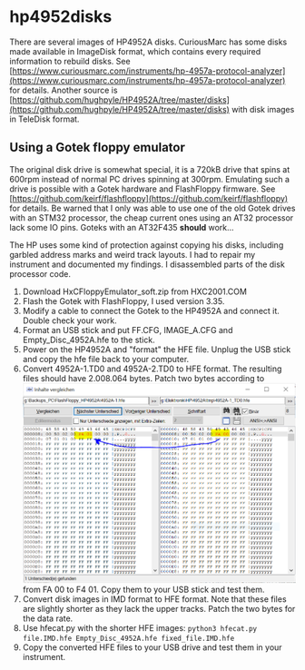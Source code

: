# hp4952disks

There are several images of HP4952A disks. CuriousMarc has some disks made available in ImageDisk format, which contains every required information to rebuild disks.
See [https://www.curiousmarc.com/instruments/hp-4957a-protocol-analyzer](https://www.curiousmarc.com/instruments/hp-4957a-protocol-analyzer) for details.
Another source is [https://github.com/hughpyle/HP4952A/tree/master/disks](https://github.com/hughpyle/HP4952A/tree/master/disks) with disk images in TeleDisk format.

## Using a Gotek floppy emulator

The original disk drive is somewhat special, it is a 720kB drive that spins at 600rpm instead of normal PC drives spinning at 300rpm.
Emulating such a drive is possible with a Gotek hardware and FlashFloppy firmware. See [https://github.com/keirf/flashfloppy](https://github.com/keirf/flashfloppy) for details. 
Be warned that I only was able to use one of the old Gotek drives with an STM32 processor, the cheap current ones using an AT32 processor lack some IO pins. Goteks with an AT32F435 **should** work...

The HP uses some kind of protection against copying his disks, including garbled address marks and weird track layouts. 
I had to repair my instrument and documented my findings. I disassembled parts of the disk processor code. 

1. Download HxCFloppyEmulator_soft.zip from HXC2001.COM
2. Flash the Gotek with FlashFloppy, I used version 3.35. 
3. Modify a cable to connect the Gotek to the HP4952A and connect it. Double check your work.
4. Format an USB stick and put FF.CFG, IMAGE_A.CFG and Empty_Disc_4952A.hfe to the stick.
5. Power on the HP4952A and "format" the HFE file. Unplug the USB stick and copy the hfe file back to your computer.
6. Convert 4952A-1.TD0 and 4952A-2.TD0 to HFE format. The resulting files should have 2.008.064 bytes. Patch two bytes according to ![patch_data_rate.PNG](patch_data_rate.PNG) from FA 00 to F4 01. Copy them to your USB stick and test them.
7. Convert disk images in IMD format to HFE format. Note that these files are slightly shorter as they lack the upper tracks. Patch the two bytes for the data rate.
8. Use hfecat.py with the shorter HFE images: `python3 hfecat.py file.IMD.hfe Empty_Disc_4952A.hfe fixed_file.IMD.hfe`
9. Copy the converted HFE files to your USB drive and test them in your instrument.




